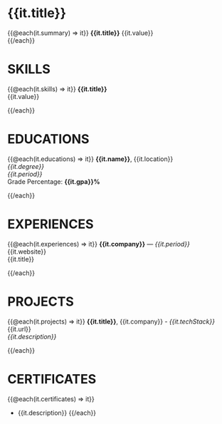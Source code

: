 # {{it.title}}

{{@each(it.summary) => it}}
**{{it.title}}** {{it.value}}  
{{/each}}


# SKILLS
{{@each(it.skills) => it}}
**{{it.title}}**  
{{it.value}}


{{/each}}
# EDUCATIONS
{{@each(it.educations) => it}}
**{{it.name}}**, {{it.location}}  
*{{it.degree}}*  
*{{it.period}}*  
Grade Percentage: **{{it.gpa}}%**

{{/each}}
# EXPERIENCES
{{@each(it.experiences) => it}}
**{{it.company}}** — *{{it.period}}*  
{{it.website}}  
{{it.title}}  

{{/each}}
# PROJECTS
{{@each(it.projects) => it}}
**{{it.title}}**, {{it.company}} - *{{it.techStack}}*  
{{it.url}}  
*{{it.description}}*  

{{/each}}
# CERTIFICATES
{{@each(it.certificates) => it}}
- {{it.description}}
{{/each}}
